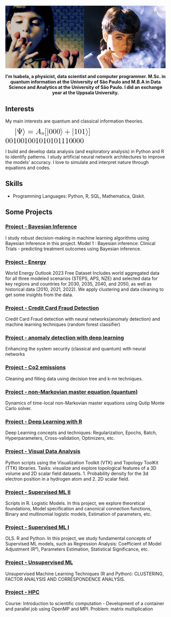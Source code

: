 ![GitHub Logo](https://github.com/isadays/isadays/blob/main/githubpage.png)


<p align="center">
  <b>I'm Isabela, a physicist, data scientist and computer programmer. 
    M.Sc. in quantum information at the University of São Paulo and M.B.A in Data Science and Analytics at the University of São Paulo. I did an exchange year at the Uppsala University. 
</b><br>
</p>

## Interests

My main interests are quantum and classical information theories. 

![GitHub Logo](https://github.com/isadays/isadays/blob/main/CodeCogsEqn.png)

I build and develop data analysis (and exploratory analysis) in Python and R to identify patterns. I study artificial neural network architectures to improve the models' accuracy. I love to simulate and interpret nature through equations and codes.


## Skills

- Programming Languages: Python, R, SQL, Mathematica, Qiskit.
## Some Projects

### [Project - Bayesian Inference](https://github.com/isadays/BayesianInference)
I study robust decision-making in machine learning algorithms using Bayesian Inference in this project. Model 1 : Bayesian inference: Clinical Trials - predicting treatment outcomes using Bayesian inference.



### [Project - Energy](https://github.com/isadays/Energy)
World Energy Outlook 2023 Free Dataset Includes world aggregated data for all three modeled scenarios (STEPS, APS, NZE) and selected data for key regions and countries for 2030, 2035, 2040, and 2050, as well as historical data (2010, 2021, 2022). We apply clustering and data cleaning to get some insights from the data.

### [Project - Credit Card Fraud Detection](https://github.com/isadays/CreditCardFraud)
Credit Card Fraud detection with neural networks(anomaly detection) and machine learning techniques (random forest classifier)

### [Project - anomaly detection with deep learning](https://github.com/isadays/SystemSecurity)
Enhancing the system security (classical and quantum) with neural networks

### [Project - Co2 emissions ](https://github.com/isadays/Co2emissions)
Cleaning and filling data using decision tree and k-nn techniques.

### [Project - non-Markovian master equation (quantum)](https://github.com/isadays/Non-MarkovianDynamics)
Dynamics of time-local non-Markovian master equations using Qutip Monte Carlo solver.

### [Project - Deep Learning with R](https://github.com/isadays/DeepLearning)
Deep Learning concepts and techniques: Regularization, Epochs, Batch, Hyperparameters, Cross-validation, Optimizers, etc. 

### [Project - Visual Data Analysis ](https://github.com/isadays/VisualDataAnalysis)
Python scripts using the Visualization Toolkit (VTK) and Topology ToolKit (TTK) libraries. Tasks: visualize and explore topological features of a 3D volume and 2D scalar field datasets. 1. Probability density for the 3d electron position in a hydrogen atom and 2. 2D scalar field.

### [Project - Supervised ML II](https://github.com/isadays/Supervised-MLII)
Scripts in R. Logistic Models. In this project, we explore theoretical foundations, Model specification and canonical connection functions, Binary and multinomial logistic models, Estimation of parameters, etc.


### [Project - Supervised ML I](https://github.com/isadays/Supervised-ML)
OLS. R and Python. In this project, we study fundamental concepts of Supervised ML models, such as Regression Analysis: Coefficient of Model Adjustment (R²), Parameters Estimation, Statistical Significance, etc. 

### [Project - Unsupervised ML](https://github.com/isadays/Unsupervised-ML)
Unsupervised Machine Learning Techniques (R and Python): CLUSTERING, FACTOR ANALYSIS AND CORRESPONDENCE ANALYSIS.

### [Project - HPC](https://github.com/isadays/HPC-Project)
Course: Introduction to scientific computation - Development of a container and parallel job using OpenMP and MPI. Problem: matrix multiplication
